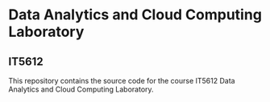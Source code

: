 # Data Analytics and Cloud Computing Laboratory
## IT5612

This repository contains the source code for the course IT5612 Data Analytics and Cloud Computing Laboratory.